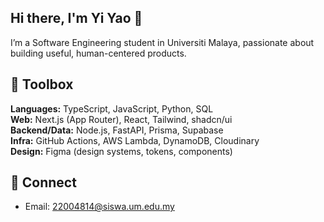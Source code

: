## Hi there, I'm Yi Yao 👋
I’m a Software Engineering student in Universiti Malaya, passionate about building useful, human-centered products.

## 🧰 Toolbox
**Languages:** TypeScript, JavaScript, Python, SQL  
**Web:** Next.js (App Router), React, Tailwind, shadcn/ui  
**Backend/Data:** Node.js, FastAPI, Prisma, Supabase  
**Infra:** GitHub Actions, AWS Lambda, DynamoDB, Cloudinary  
**Design:** Figma (design systems, tokens, components)

## 🤝 Connect
- Email: 22004814@siswa.um.edu.my



